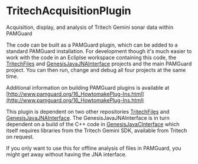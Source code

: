# TritechAcquisitionPlugin
Acquisition, display, and analysis of Tritech Gemini sonar data within PAMGuard

The code can be built as a PAMGuard plugin, which can be added to a standard PAMGuard installation. For development though it's much easier to work with the code in an Ecliplse workspace containing this code, the [TritechFiles](https://github.com/douggillespie/TritechFiles) and [GenesisJavaJNAInterface](https://github.com/douggillespie/GenesisJavaJNAInterface) projects and the main PAMGuard project. You can then run, change and debug all four projects at the same time. 

Additional information on building PAMGuard plugins is available at [http://www.pamguard.org/16_HowtomakePlug-Ins.html](http://www.pamguard.org/16_HowtomakePlug-Ins.html)

This plugin is dependent on two other repositories [TritechFiles](https://github.com/douggillespie/TritechFiles) and [GenesisJavaJNAInterface](https://github.com/douggillespie/GenesisJavaJNAInterface). The GenesisJavaJNAInterface is in turn dependent on a build of the C++ code in [GenesisJavaCInterface](https://github.com/douggillespie/GenesisJavaCInterface) which itself requires libraries from the Tritech Gemini SDK, available from Tritech on request. 

If you only want to use this for offline analysis of files in PAMGuard, you might get away without having the JNA interface. 
